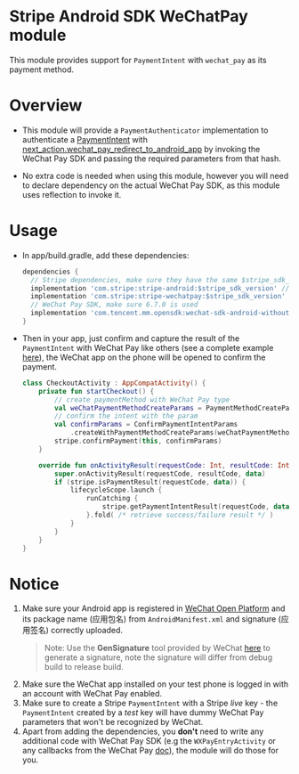 # Stripe Android SDK WeChatPay module
This module provides support for `PaymentIntent` with `wechat_pay` as its payment method.
 
# Overview
* This module will provide a `PaymentAuthenticator` implementation to authenticate a [PaymentIntent](https://stripe.com/docs/api/payment_intents) with [next_action.wechat_pay_redirect_to_android_app](https://stripe.com/docs/api/payment_intents/object#payment_intent_object-next_action-wechat_pay_redirect_to_android_app) by invoking the WeChat Pay SDK and passing the required parameters from that hash.

* No extra code is needed when using this module, however you will need to declare dependency on the actual WeChat Pay SDK, as this module uses reflection to invoke it.

# Usage
* In app/build.gradle, add these dependencies:
    ```gradle
    dependencies {
      // Stripe dependencies, make sure they have the same $stripe_sdk_version
      implementation 'com.stripe:stripe-android:$stripe_sdk_version' // Main Stripe SDK
      implementation 'com.stripe:stripe-wechatpay:$stripe_sdk_version' // WeChat Pay module
      // WeChat Pay SDK, make sure 6.7.0 is used
      implementation 'com.tencent.mm.opensdk:wechat-sdk-android-without-mta:6.7.0'
    }
    ```

* Then in your app, just confirm and capture the result of the `PaymentIntent` with WeChat Pay like others (see a complete example [here](https://stripe.com/docs/payments/integration-builder)), the WeChat app on the phone will be opened to confirm the payment.
    ```kotlin
    class CheckoutActivity : AppCompatActivity() {
        private fun startCheckout() {
            // create paymentMethod with WeChat Pay type
            val weChatPaymentMethodCreateParams = PaymentMethodCreateParams.createWeChatPay()
            // confirm the intent with the param
            val confirmParams = ConfirmPaymentIntentParams
                .createWithPaymentMethodCreateParams(weChatPaymentMethodCreateParams, clientSecret)
            stripe.confirmPayment(this, confirmParams)
        }

        override fun onActivityResult(requestCode: Int, resultCode: Int, data: Intent?) {
            super.onActivityResult(requestCode, resultCode, data)
            if (stripe.isPaymentResult(requestCode, data)) {
                lifecycleScope.launch {
                    runCatching {
                        stripe.getPaymentIntentResult(requestCode, data!!).intent
                    }.fold( /* retrieve success/failure result */ )
                }
            }
        }
    }
    ```

# Notice
1. Make sure your Android app is registered in [WeChat Open Platform](https://open.weixin.qq.com/) and its package name (应用包名) from `AndroidManifest.xml` and signature (应用签名) correctly uploaded.
    > Note: Use the __GenSignature__ tool provided by WeChat [here](https://pay.weixin.qq.com/wiki/doc/api/app/app.php?chapter=8_5) to generate a signature, note the signature will differ from debug build to release build.
2. Make sure the WeChat app installed on your test phone is logged in with an account with WeChat Pay enabled.
3. Make sure to create a Stripe `PaymentIntent` with a Stripe _live_ key - the `PaymentIntent` created by a _test_ key will have dummy WeChat Pay parameters that won't be recognized by WeChat.
4. Apart from adding the dependencies, you __don't__ need to write any additional code with WeChat Pay SDK (e.g the `WXPayEntryActivity` or any callbacks from the WeChat Pay [doc](https://pay.weixin.qq.com/wechatpay_guide/help_docs.shtml)), the module will do those for you.

